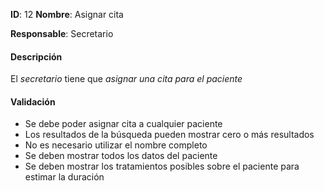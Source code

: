 **ID**: 12
**Nombre**: Asignar cita

**Responsable**: Secretario

#### Descripción

El *secretario* tiene que *asignar una cita para el paciente*

#### Validación

* Se debe poder asignar cita a cualquier paciente
* Los resultados de la búsqueda pueden mostrar cero o más resultados
* No es necesario utilizar el nombre completo
* Se deben mostrar todos los datos del paciente
* Se deben mostrar los tratamientos posibles sobre el paciente para estimar la duración
